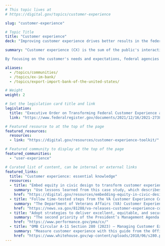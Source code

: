 ```yaml
---
# This topic lives at
# https://digital.gov/topics/customer-experience

slug: "customer-experience"

# Topic Title
title: "Customer experience"
deck: "Improving customer experience drives better results in the federal government"

summary: "Customer experience (CX) is the sum of the public's interactions with any government service. An intentional CX strategy is essential to building and maintaining public trust, improving the efficiency and effectiveness of government programs, and delivering better outcomes for the public. 

By focusing on the customer's needs and expectations, federal agencies can create more user-friendly and efficient processes, provide more timely and helpful support, and deliver better experiences. This can lead to increased public satisfaction, greater trust in government, and improved outcomes for all."

aliases:
  - /topics/communities/
  - /topics/ex-im-bank/
  - /topics/export-import-bank-of-the-united-states/

# Weight
weight: 2

# Set the legislation card title and link
legislation:
  title: "Executive Order on Transforming Federal Customer Experience and Service Delivery to Rebuild Trust in Government"
  link: "https://www.federalregister.gov/documents/2021/12/16/2021-27380/transforming-federal-customer-experience-and-service-delivery-to-rebuild-trust-in-government"

# Featured resource to at the top of the page
featured_resources:
  resources:
  - link: "https://digital.gov/resources/customer-experience-toolkit/"

# Featured community to display at the top of the page
featured_communities:
  - "user-experience"

# Curated list of content, can be internal or external links
featured_links:
  title: "Customer experience: essential knowledge"
  resources:
  - title: "Embed equity in civic design to transform customer experience"
    summary: "Use lessons learned from this case study, which describes how two civic designers at different agencies embed equity in civic design to transform federal customer experience."
    href: "https://digital.gov/resources/embedding-equity-in-civic-design-to-transform-customer-experience/"
  - title: "Follow time-tested steps from the VA Customer Experience Cookbook"
    summary: "The Department of Veterans Affairs (VA) Customer Experience Cookbook provides a guide for other government agencies looking to build customer experience capabilities."
    href: "https://news.va.gov/81288/va-releases-customer-experience-cookbook-federal-agencies/"
  - title: "Adopt strategies to deliver excellent, equitable, and secure federal services and customer experience"
    summary: "The second priority of the President’s Management Agenda focuses on revolutionizing the federal government’s customer service delivery and rebuilding the customer experience."
    href: "https://www.performance.gov/pma/cx/"
  - title: "OMB Circular A-11 Section 280 (2023) – Managing Customer Experience and Improving Service (PDF, 385 KB, 14 pages)"
    summary: "Measure customer experience with this guide from the Office of Management and Budget (OMB), including questions on satisfaction and confidence and trust in section 280.7."
    href: "https://www.whitehouse.gov/wp-content/uploads/2018/06/s280.pdf"
---
```

